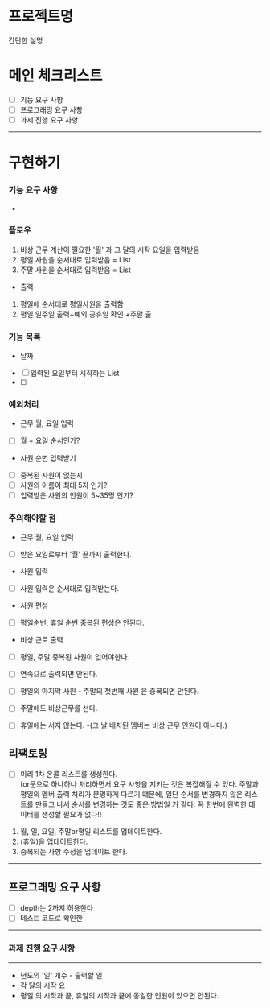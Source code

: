 # 프로젝트명

간단한 설명

# 메인 체크리스트

- [ ]  기능 요구 사항
- [ ]  프로그래밍 요구 사항
- [ ]  과제 진행 요구 사항

---

# 구현하기

### 기능 요구 사항

-

### 플로우

1. 비상 근무 계산이 필요한 '월' 과 그 달의 시작 요일을 입력받음
2. 평일 사원을 순서대로 입력받음 = List<String>
3. 주말 사원을 순서대로 입력받음 = List<String>
- 출력
1. 평일에 순서대로 평일사원을 출력함
2. 평일 일주일 출력+예외 공휴일 확인  +주말 출 

### 기능 목록

- 날짜
- [ ] 입력된 요일부터 시작하는 List<String> 
- [ ]

### 예외처리
- 근무 월, 요일 입력
- [ ] 월 + 요일 순서인가?

- 사원 순번 입력받기
- [ ] 중복된 사원이 없는지
- [ ] 사원의 이름이 최대 5자 인가?
- [ ] 입력받은 사원의 인원이 5~35명 인가?

### 주의해야할 점
- 근무 월, 요일 입력
- [ ] 받은 요일로부터 '월' 끝까지 출력한다.

- 사원 입력
- [ ] 사원 입력은 순서대로 입력받는다.
- 사원 편성
- [ ] 평일순번, 휴일 순번 중복된 편성은 안된다. 

- 비상 근로 출력
- [ ] 평일, 주말 중복된 사원이 없어야한다.
- [ ] 연속으로 출력되면 안된다.
- [ ] 평일의 마지막 사원 - 주말의 첫번째 사원 은 중복되면 안된다.
- [ ] 주말에도 비상근무를 선다.
- [ ] 휴일에는 서지 않는다. -(그 날 배치된 멤버는 비상 근무 인원이 아니다.)


## 리팩토링

- [ ] 미리 1차 온콜 리스트를 생성한다.<br>
for문으로 하나하나 처리하면서 요구 사항을 지키는 것은 복잡해질 수 있다. 주말과 평일의 멤버 출력 처리가 분명하게 다르기 떄문에,
일단 순서를 변경하지 않은 리스트를 만들고 나서 순서를 변경하는 것도 좋은 방법일 거 같다. 꼭 한번에 완벽한 데이터를 생성할 필요가 없다!!
1. 월, 일, 요일, 주말or평일 리스트를 업데이트한다.
2. (휴일)을 업데이트한다.
3. 중복되는 사항 수정을 업데이트 한다.

---

## 프로그래밍 요구 사항

- [ ] depth는 2까지 허용한다
- [ ] 테스트 코드로 확인한 

---

### 과제 진행 요구 사항

---
- 년도의 '일' 개수 - 출력할 일
- 각 달의 시작 요 
- 평일 의 시작과 끝, 휴일의 시작과 끝에 동일한 인원이 있으면 안된다.